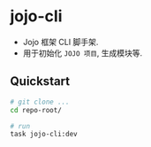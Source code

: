 # jojo-cli

- Jojo 框架 CLI 脚手架.
- 用于初始化 `JOJO 项目`, 生成模块等.



## Quickstart


```bash
# git clone ...
cd repo-root/

# run
task jojo-cli:dev

 
```